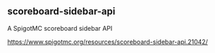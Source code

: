 ## scoreboard-sidebar-api
A SpigotMC scoreboard sidebar API

https://www.spigotmc.org/resources/scoreboard-sidebar-api.21042/
